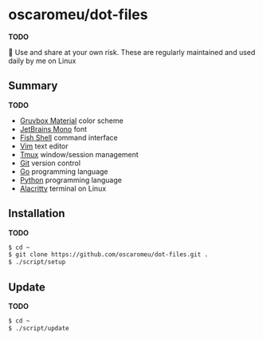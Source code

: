 # oscaromeu/dot-files

**TODO**

:wrench: Use and share at your own risk. These are regularly maintained and
used daily by me on Linux

## Summary

**TODO**

- [Gruvbox Material](https://github.com/sainnhe/gruvbox-material) color scheme
- [JetBrains Mono](https://www.jetbrains.com/lp/mono/) font
- [Fish Shell](https://fishshell.com/) command interface
- [Vim](https://www.vim.org/) text editor
- [Tmux](https://github.com/tmux/tmux) window/session management
- [Git](https://git-scm.com/) version control
- [Go](https://golang.org/) programming language
- [Python](https://www.python.org/) programming language
- [Alacritty](https://github.com/alacritty/alacritty) terminal on Linux

## Installation

**TODO**

```bash
$ cd ~
$ git clone https://github.com/oscaromeu/dot-files.git .
$ ./script/setup
```

## Update

**TODO**

```bash
$ cd ~
$ ./script/update
```
